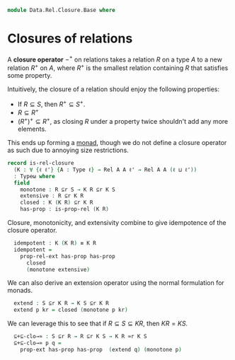 <!--
```agda
open import 1Lab.Prelude
open import Data.Sum

open import Data.Rel.Base

import Data.Nat as Nat
import Data.Nat.Order as Nat
```
-->

```agda
module Data.Rel.Closure.Base where
```

<!--
```agda
private variable
  ℓ ℓ' ℓ'' : Level
  A B X : Type ℓ
  R R' S : A → A → Type ℓ
```
-->

# Closures of relations

A **closure operator** $-^{+}$ on relations takes a relation $R$ on a type
$A$ to a new relation $R^{+}$ on $A$, where $R^{+}$ is the smallest
relation containing $R$ that satisfies some property.

Intuitively, the closure of a relation should enjoy the following properties:
- If $R \subseteq S$, then $R^{+} \subseteq S^{+}$.
- $R \subseteq R^{+}$
- $(R^{+})^{+} \subseteq R^{+}$, as closing $R$ under a property twice shouldn't
  add any more elements.

This ends up forming a [monad], though we do not define a closure operator as
such due to annoying size restrictions.

[monad]: Cat.Diagram.Monad.html

```agda
record is-rel-closure
  (K : ∀ {ℓ ℓ'} {A : Type ℓ} → Rel A A ℓ' → Rel A A (ℓ ⊔ ℓ'))
  : Typeω where
  field
    monotone : R ⊆r S → K R ⊆r K S
    extensive : R ⊆r K R
    closed : K (K R) ⊆r K R
    has-prop : is-prop-rel (K R)
```

Closure, monotonicity, and extensivity combine to give idempotence
of the closure operator.

```agda
  idempotent : K (K R) ≡ K R
  idempotent =
    prop-rel-ext has-prop has-prop
      closed
      (monotone extensive)
```

We can also derive an extension operator using the normal formulation
for monads.

```agda
  extend : S ⊆r K R → K S ⊆r K R
  extend p kr = closed (monotone p kr)
```

We can leverage this to see that if $R \subseteq S \subseteq K R$, then
$K R = K S$.

```agda
  ⊆+⊆-clo→≃ : S ⊆r R → R ⊆r K S → K R ≃r K S
  ⊆+⊆-clo→≃ p q =
    prop-ext has-prop has-prop  (extend q) (monotone p)
```
